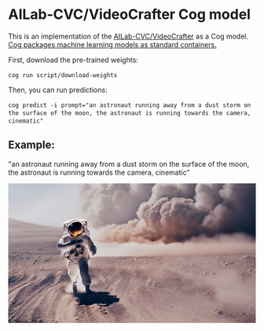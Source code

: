 # AILab-CVC/VideoCrafter Cog model

This is an implementation of the [AILab-CVC/VideoCrafter](https://github.com/AILab-CVC/VideoCrafter) as a Cog model. [Cog packages machine learning models as standard containers.](https://github.com/replicate/cog)

First, download the pre-trained weights:

    cog run script/download-weights

Then, you can run predictions:

    cog predict -i prompt="an astronaut running away from a dust storm on the surface of the moon, the astronaut is running towards the camera, cinematic"

## Example:

"an astronaut running away from a dust storm on the surface of the moon, the astronaut is running towards the camera, cinematic"

![alt text](output.gif)
